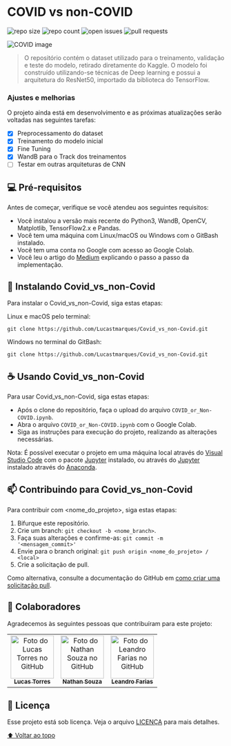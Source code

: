 # COVID vs non-COVID

![repo size](https://img.shields.io/github/repo-size/Lucastmarques/Covid_vs_non-Covid)
![repo count](https://img.shields.io/github/directory-file-count/Lucastmarques/Covid_vs_non-Covid?type=file)
![open issues](https://img.shields.io/github/issues-raw/Lucastmarques/Covid_vs_non-Covid)
![pull requests](https://img.shields.io/github/issues-pr/Lucastmarques/Covid_vs_non-Covid)

<img src="covid_image.png" alt="COVID image">

> O repositório contém o dataset utilizado para o treinamento, validação e teste do modelo, retirado diretamente do Kaggle. O modelo foi construído utilizando-se técnicas de Deep learning e possui a arquitetura do ResNet50, importado da biblioteca do TensorFlow.

### Ajustes e melhorias

O projeto ainda está em desenvolvimento e as próximas atualizações serão voltadas nas seguintes tarefas:

- [x] Preprocessamento do dataset
- [x] Treinamento do modelo inicial
- [x] Fine Tuning
- [x] WandB para o Track dos treinamentos
- [ ] Testar em outras arquiteturas de CNN

## 💻 Pré-requisitos

Antes de começar, verifique se você atendeu aos seguintes requisitos:

* Você instalou a versão mais recente do Python3, WandB, OpenCV, Matplotlib, TensorFlow2.x e Pandas.
* Você tem uma máquina com Linux/macOS ou Windows com o GitBash instalado.
* Você tem uma conta no Google com acesso ao Google Colab.
* Você leu o artigo do [Medium]() explicando o passo a passo da implementação.

## 🚀 Instalando Covid_vs_non-Covid

Para instalar o Covid_vs_non-Covid, siga estas etapas:

Linux e macOS pelo terminal:
```
git clone https://github.com/Lucastmarques/Covid_vs_non-Covid.git
```

Windows no terminal do GitBash:
```
git clone https://github.com/Lucastmarques/Covid_vs_non-Covid.git
```

## ☕ Usando Covid_vs_non-Covid

Para usar Covid_vs_non-Covid, siga estas etapas:

* Após o clone do repositório, faça o upload do arquivo `COVID_or_Non-COVID.ipynb`.
* Abra o arquivo `COVID_or_Non-COVID.ipynb` com o Google Colab.
* Siga as instruções para execução do projeto, realizando as alterações necessárias. 

Nota: É possível executar o projeto em uma máquina local através do [Visual Studio Code](https://code.visualstudio.com/) com o pacote [Jupyter](https://pypi.org/project/jupyter/) instalado, ou através do [Jupyter](https://jupyter.org/) instalado através do [Anaconda](https://www.anaconda.com/).

## 📫 Contribuindo para Covid_vs_non-Covid
Para contribuir com <nome_do_projeto>, siga estas etapas:

1. Bifurque este repositório.
2. Crie um branch: `git checkout -b <nome_branch>`.
3. Faça suas alterações e confirme-as: `git commit -m '<mensagem_commit>'`
4. Envie para o branch original: `git push origin <nome_do_projeto> / <local>`
5. Crie a solicitação de pull.

Como alternativa, consulte a documentação do GitHub em [como criar uma solicitação pull](https://help.github.com/en/github/collaborating-with-issues-and-pull-requests/creating-a-pull-request).

## 🤝 Colaboradores

Agradecemos às seguintes pessoas que contribuíram para este projeto:

<table>
  <tr>
    <td align="center">
      <a href="https://github.com/Lucastmarques">
        <img src="https://avatars.githubusercontent.com/u/48794028" width="100px;" alt="Foto do Lucas Torres no GitHub"/><br>
        <sub>
          <b>Lucas Torres</b>
        </sub>
      </a>
    </td>
    <td align="center">
      <a href="https://github.com/nathansouz4">
        <img src="https://avatars.githubusercontent.com/u/47602108" width="100px;" alt="Foto do Nathan Souza no GitHub"/><br>
        <sub>
          <b>Nathan Souza</b>
        </sub>
      </a>
    </td>
    <td align="center">
      <a href="https://github.com/leandrofarias13">
        <img src="https://avatars.githubusercontent.com/u/77739821" width="100px;" alt="Foto do Leandro Farias no GitHub"/><br>
        <sub>
          <b>Leandro Farias</b>
        </sub>
      </a>
    </td>
  </tr>
</table>


<!---## 😄 Seja um dos contribuidores<br>--->

<!---Quer fazer parte desse projeto? Clique [AQUI](CONTRIBUTING.md) e leia como contribuir.--->

## 📝 Licença

Esse projeto está sob licença. Veja o arquivo [LICENÇA](LICENSE.md) para mais detalhes.

[⬆ Voltar ao topo](#COVID-vs-non-COVID)<br>
